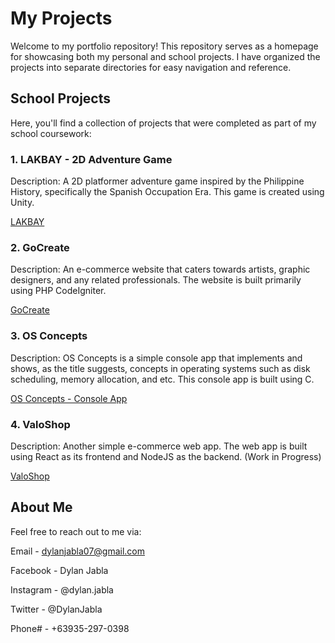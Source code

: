 # My Projects

Welcome to my portfolio repository! This repository serves as a homepage for showcasing both my personal and school projects. I have organized the projects into separate directories for easy navigation and reference.

## School Projects

Here, you'll find a collection of projects that were completed as part of my school coursework:

### 1. LAKBAY - 2D Adventure Game
Description: A 2D platformer adventure game inspired by the Philippine History, specifically the Spanish Occupation Era. This game is created using Unity.

[LAKBAY](https://github.com/djabla/LAKBAY)

### 2. GoCreate
Description: An e-commerce website that caters towards artists, graphic designers, and any related professionals. The website is built primarily using PHP CodeIgniter.

[GoCreate](https://github.com/djabla/GoCreate)

### 3. OS Concepts
Description: OS Concepts is a simple console app that implements and shows, as the title suggests, concepts in operating systems such as disk scheduling, memory allocation, and etc. This console app is built using C.

[OS Concepts - Console App](https://github.com/djabla/osConcepts-consoleapp)

### 4. ValoShop
Description: Another simple e-commerce web app. The web app is built using React as its frontend and NodeJS as the backend. (Work in Progress)

[ValoShop](https://github.com/djabla/valoshop)

## About Me

Feel free to reach out to me via:

Email - dylanjabla07@gmail.com

Facebook - Dylan Jabla

Instagram - @dylan.jabla

Twitter - @DylanJabla

Phone# - +63935-297-0398

